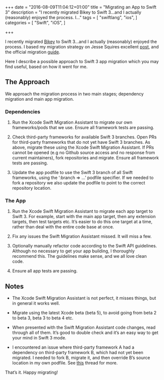 +++
date = "2016-08-09T11:04:12+01:00"
title = "Migrating an App to Swift 3"
description = "I recently migrated Bikey to Swift 3…and I actually (reasonably) enjoyed the process. I..."
tags = [
    "swiftlang",
    "ios",
]
categories = [
    "Swift",
    "iOS",
]

+++

I recently migrated [Bikey](https://itunes.apple.com/ie/app/bikey/id1048962300?mt=8) to Swift 3…and I actually (reasonably) enjoyed the process. I based my migration strategy on Jesse Squires excellent [post](http://www.jessesquires.com/migrating-to-swift-3/), and the official migration [guide](https://swift.org/migration-guide/).

Here I describe a possible approach to Swift 3 app migration which you may find useful, based on how it went for me.

## The Approach

We approach the migration process in two main stages; dependency migration and main app migration.

### Dependencies

1. Run the Xcode Swift Migration Assistant to migrate our own frameworks/pods that we use. Ensure all framework tests are passing.

2. Check third-party frameworks for available Swift 3 branches. Open PRs for third-party frameworks that do not yet have Swift 3 branches. As above, migrate these using the Xcode Swift Migration Assistant. If PRs cannot be opened (e.g no Github source access and no response from current maintainers), fork repositories and migrate. Ensure all framework tests are passing.

3. Update the app podfile to use the Swift 3 branch of all Swift frameworks, using the ‘:branch => …’ podfile specifier. If we needed to fork a repository we also update the podfile to point to the correct repository location.

### The App
1. Run the Xcode Swift Migration Assistant to migrate each app target to Swift 3. For example, start with the main app target, then any extension targets, then test targets etc. It’s easier to do this one target at a time, rather than deal with the entire code base at once.

2. Fix any issues the Swift Migration Assistant missed. It will miss a few.

3. Optionally manually refactor code according to the Swift API guidelines. Although no necessary to get your app building, I thoroughly recommend this. The guidelines make sense, and we all love clean code.

4. Ensure all app tests are passing.

## Notes
* The Xcode Swift Migration Assistant is not perfect, it misses things, but in general it works well.

* Migrate using the latest Xcode beta (beta 5), to avoid going from beta 2 to beta 3, beta 3 to beta 4 etc.

* When presented with the Swift Migration Assistant code changes, read through all of them. It’s good to double check and it’s an easy way to get your mind in Swift 3 mode.

* I encountered an issue where third-party framework A had a dependency on third-party framework B, which had not yet been migrated. I needed to fork B, migrate it, and then override B’s source location in my own podfile. See [this](https://github.com/cocoapods/cocoapods/issues/3901) thread for more.

That’s it. Happy migrating!
